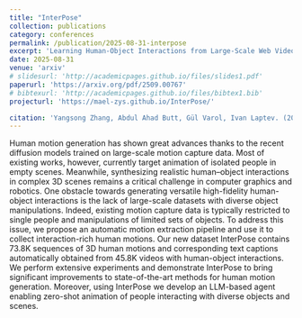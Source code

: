 ```yaml
---
title: "InterPose"
collection: publications
category: conferences
permalink: /publication/2025-08-31-interpose
excerpt: 'Learning Human-Object Interactions from Large-Scale Web Videos'
date: 2025-08-31
venue: 'arxiv'
# slidesurl: 'http://academicpages.github.io/files/slides1.pdf'
paperurl: 'https://arxiv.org/pdf/2509.00767'
# bibtexurl: 'http://academicpages.github.io/files/bibtex1.bib'
projecturl: 'https://mael-zys.github.io/InterPose/'

citation: 'Yangsong Zhang, Abdul Ahad Butt, Gül Varol, Ivan Laptev. (2025).'
---
```

Human motion generation has shown great advances thanks to the recent diffusion models trained on large-scale motion capture data. Most of existing works, however, currently target animation of isolated people in empty scenes. Meanwhile, synthesizing realistic human–object interactions in complex 3D scenes remains a critical challenge in computer graphics and robotics. One obstacle towards generating versatile high-fidelity human-object interactions is the lack of large-scale datasets with diverse object manipulations. Indeed, existing motion capture data is typically restricted to single people and manipulations of limited sets of objects. To address this issue, we propose an automatic motion extraction pipeline and use it to collect interaction-rich human motions. Our new dataset InterPose contains 73.8K sequences of 3D human motions and corresponding text captions automatically obtained from 45.8K videos with human-object interactions. We perform extensive experiments and demonstrate InterPose to bring significant improvements to state-of-the-art methods for human motion generation. Moreover, using InterPose we develop an LLM-based agent enabling zero-shot animation of people interacting with diverse objects and scenes.